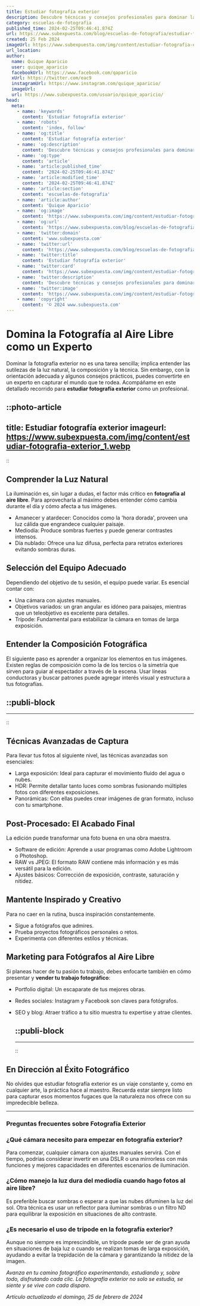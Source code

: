 ```yaml
---
title: Estudiar fotografía exterior
description: Descubre técnicas y consejos profesionales para dominar la fotografía exterior y capturar imágenes impactantes con nuestra guía experta.
category: escuelas-de-fotografia
published_time: 2024-02-25T09:46:41.874Z
url: https://www.subexpuesta.com/blog/escuelas-de-fotografia/estudiar-fotografia-exterior
created: 25 Feb 2024
imageUrl: https://www.subexpuesta.com/img/content/estudiar-fotografia-exterior_1.webp
url_location:
author:
  name: Quique Aparicio
  user: quique_aparicio
  facebookUrl: https://www.facebook.com/qaparicio
  xUrl: https://twitter.com/eac9
  instagramUrl: https://www.instagram.com/quique_aparicio/
  imageUrl: 
  url: https://www.subexpuesta.com/usuario/quique_aparicio/
head:
  meta:
    - name: 'keywords'
      content: 'Estudiar fotografía exterior'
    - name: 'robots'
      content: 'index, follow'
    - name: 'og:title'
      content: 'Estudiar fotografía exterior'
    - name: 'og:description'
      content: 'Descubre técnicas y consejos profesionales para dominar la fotografía exterior y capturar imágenes impactantes con nuestra guía experta.'
    - name: 'og:type'
      content: 'article'
    - name: 'article:published_time'
      content: '2024-02-25T09:46:41.874Z'
    - name: 'article:modified_time'
      content: '2024-02-25T09:46:41.874Z'
    - name: 'article:section'
      content: 'escuelas-de-fotografia'
    - name: 'article:author'
      content: 'Quique Aparicio'
    - name: 'og:image'
      content: 'https://www.subexpuesta.com/img/content/estudiar-fotografia-exterior_1.webp'
    - name: 'og:url'
      content: 'https://www.subexpuesta.com/blog/escuelas-de-fotografia/estudiar-fotografia-exterior'
    - name: 'twitter:domain'
      content: 'www.subexpuesta.com'
    - name: 'twitter:url'
      content: 'https://www.subexpuesta.com/blog/escuelas-de-fotografia/estudiar-fotografia-exterior'
    - name: 'twitter:title'
      content: 'Estudiar fotografía exterior'
    - name: 'twitter:card'
      content: 'https://www.subexpuesta.com/img/content/estudiar-fotografia-exterior_1.webp'
    - name: 'twitter:description'
      content: 'Descubre técnicas y consejos profesionales para dominar la fotografía exterior y capturar imágenes impactantes con nuestra guía experta.'
    - name: 'twitter:image'
      content: 'https://www.subexpuesta.com/img/content/estudiar-fotografia-exterior_1.webp'
    - name: 'copyright'
      content: '© 2024 www.subexpuesta.com'
---
```

# Domina la Fotografía al Aire Libre como un Experto

Dominar la fotografía exterior no es una tarea sencilla; implica entender las sutilezas de la luz natural, la composición y la técnica. Sin embargo, con la orientación adecuada y algunos consejos prácticos, puedes convertirte en un experto en capturar el mundo que te rodea. Acompáñame en este detallado recorrido para **estudiar fotografía exterior** como un profesional.


::photo-article
---
title: Estudiar fotografía exterior
imageurl: https://www.subexpuesta.com/img/content/estudiar-fotografia-exterior_1.webp
---
::


## Comprender la Luz Natural

La iluminación es, sin lugar a dudas, el factor más crítico en **fotografía al aire libre**. Para aprovecharla al máximo debes entender cómo cambia durante el día y cómo afecta a tus imágenes. 

- Amanecer y atardecer: Conocidos como la 'hora dorada', proveen una luz cálida que engrandece cualquier paisaje.
- Mediodía: Produce sombras fuertes y puede generar contrastes intensos.
- Día nublado: Ofrece una luz difusa, perfecta para retratos exteriores evitando sombras duras.

## Selección del Equipo Adecuado

Dependiendo del objetivo de tu sesión, el equipo puede variar. Es esencial contar con:

- Una cámara con ajustes manuales.
- Objetivos variados: un gran angular es idóneo para paisajes, mientras que un teleobjetivo es excelente para detalles.
- Trípode: Fundamental para estabilizar la cámara en tomas de larga exposición.

## Entender la Composición Fotográfica

El siguiente paso es aprender a organizar los elementos en tus imágenes. Existen reglas de composición como la de los tercios o la simetría que sirven para guiar al espectador a través de la escena. Usar líneas conductoras y buscar patrones puede agregar interés visual y estructura a tus fotografías.


  ::publi-block
  ---
  ---
  ::
  
  
## Técnicas Avanzadas de Captura

Para llevar tus fotos al siguiente nivel, las técnicas avanzadas son esenciales:

- Larga exposición: Ideal para capturar el movimiento fluido del agua o nubes.
- HDR: Permite detallar tanto luces como sombras fusionando múltiples fotos con diferentes exposiciones.
- Panorámicas: Con ellas puedes crear imágenes de gran formato, incluso con tu smartphone.

## Post-Procesado: El Acabado Final

La edición puede transformar una foto buena en una obra maestra.

- Software de edición: Aprende a usar programas como Adobe Lightroom o Photoshop.
- RAW vs JPEG: El formato RAW contiene más información y es más versátil para la edición.
- Ajustes básicos: Corrección de exposición, contraste, saturación y nitidez.

## Mantente Inspirado y Creativo

Para no caer en la rutina, busca inspiración constantemente.

- Sigue a fotógrafos que admires.
- Prueba proyectos fotográficos personales o retos.
- Experimenta con diferentes estilos y técnicas.

## Marketing para Fotógrafos al Aire Libre

Si planeas hacer de tu pasión tu trabajo, debes enfocarte también en cómo presentar y **vender tu trabajo fotográfico**:

- Portfolio digital: Un escaparate de tus mejores obras.
- Redes sociales: Instagram y Facebook son claves para fotógrafos.
- SEO y blog: Atraer tráfico a tu sitio muestra tu expertise y atrae clientes.


  ::publi-block
  ---
  ---
  ::
  
  
## En Dirección al Éxito Fotográfico

No olvides que estudiar fotografía exterior es un viaje constante y, como en cualquier arte, la práctica hace al maestro. Recuerda estar siempre listo para capturar esos momentos fugaces que la naturaleza nos ofrece con su impredecible belleza.

---

### Preguntas frecuentes sobre Fotografía Exterior

### ¿Qué cámara necesito para empezar en fotografía exterior?

Para comenzar, cualquier cámara con ajustes manuales servirá. Con el tiempo, podrías considerar invertir en una DSLR o una mirrorless con más funciones y mejores capacidades en diferentes escenarios de iluminación.

### ¿Cómo manejo la luz dura del mediodía cuando hago fotos al aire libre?

Es preferible buscar sombras o esperar a que las nubes difuminen la luz del sol. Otra técnica es usar un reflector para iluminar sombras o un filtro ND para equilibrar la exposición en situaciones de alto contraste.

### ¿Es necesario el uso de trípode en la fotografía exterior?

Aunque no siempre es imprescindible, un trípode puede ser de gran ayuda en situaciones de baja luz o cuando se realizan tomas de larga exposición, ayudando a evitar la trepidación de la cámara y garantizando la nitidez de la imagen.

*Avanza en tu camino fotográfico experimentando, estudiando y, sobre todo, disfrutando cada clic. La fotografía exterior no solo se estudia, se siente y se vive con cada disparo.*

_Artículo actualizado el domingo, 25 de febrero de 2024_